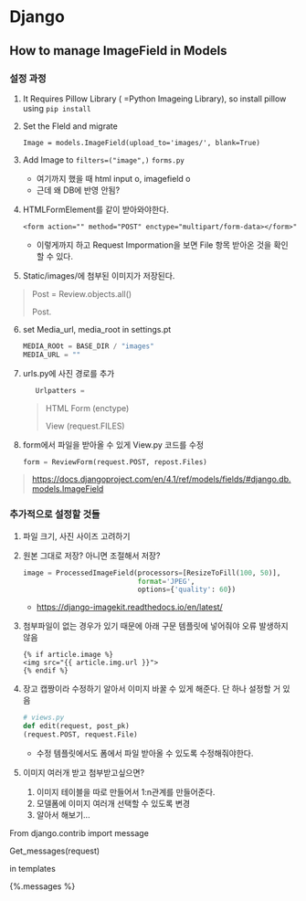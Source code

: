 # Django

## How to manage ImageField in Models

### 설정 과정 

1. It Requires Pillow Library ( =Python Imageing Library), so install pillow using `pip install`

2. Set the FIeld and migrate

   `Image = models.ImageField(upload_to='images/', blank=True)`


3. Add Image to `filters=("image",)` `forms.py`
   + 여기까지 했을 때 html input o, imagefield o
   + 근데 왜 DB에 반영 안됨? 

4. HTMLFormElement를 같이 받아와야한다. 

   `<form action="" method="POST" enctype="multipart/form-data></form>"`

   + 이렇게까지 하고 Request Impormation을 보면 File 항목 받아온 것을 확인 할 수 있다. 

5. Static/images/에 첨부된 이미지가 저장된다. 

> Post = Review.objects.all()
>
> Post.

6. set Media_url, media_root in settings.pt

   ```python
   MEDIA_ROOt = BASE_DIR / "images"
   MEDIA_URL = ""
   ```

7. urls.py에 사진 경로를 추가
   ```python
      Urlpatters = 
   ```

      > HTML Form (enctype)
      >
      > View (request.FILES)

8. form에서 파일을 받아올 수 있게 View.py 코드를 수정

   ```python
   form = ReviewForm(request.POST, repost.Files)
   ```


> https://docs.djangoproject.com/en/4.1/ref/models/fields/#django.db.models.ImageField





### 추가적으로 설정할 것들 

1. 파일 크기, 사진 사이즈 고려하기

2. 원본 그대로 저장? 아니면 조절해서 저장? 

   ```python
   image = ProcessedImageField(processors=[ResizeToFill(100, 50)], 
                               format='JPEG', 
                               options={'quality': 60})
   ```

   + https://django-imagekit.readthedocs.io/en/latest/

3. 첨부파일이 없는 경우가 있기 때문에 아래 구문 템플릿에 넣어줘야 오류 발생하지 않음

   ```django
   {% if article.image %}
   <img src="{{ article.img.url }}">
   {% endif %}
   ```

4. 장고 캡짱이라 수정하기 알아서 이미지 바꿀 수 있게 해준다. 단 하나 설정할 거 있음 

   ```python
   # views.py 
   def edit(request, post_pk)
   (request.POST, request.File)
   ```

   + 수정 템플릿에서도 폼에서 파일 받아올 수 있도록 수정해줘야한다. 

5. 이미지 여러개 받고 첨부받고싶으면?
   1.  이미지 테이블을 따로 만들어서 1:n관계를 만들어준다. 
   2. 모델폼에 이미지 여러개 선택할 수 있도록 변경 
   3. 알아서 해보기... 



From django.contrib import message

Get_messages(request)

in templates

{%.messages %}